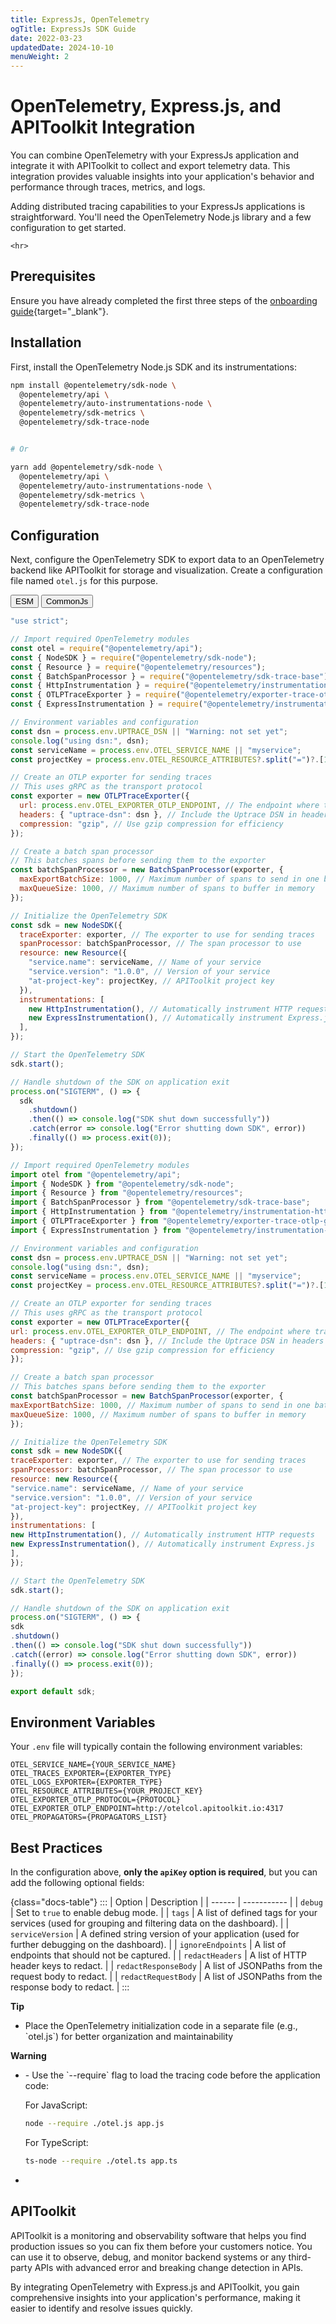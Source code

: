 ```yaml
---
title: ExpressJs, OpenTelemetry
ogTitle: ExpressJs SDK Guide
date: 2022-03-23
updatedDate: 2024-10-10
menuWeight: 2
---
```


# OpenTelemetry, Express.js, and APIToolkit Integration

You can combine OpenTelemetry with your ExpressJs application and integrate it with APIToolkit to collect and export telemetry data. This integration provides valuable insights into your application's behavior and performance through traces, metrics, and logs.

Adding distributed tracing capabilities to your ExpressJs applications is straightforward. You'll need the OpenTelemetry Node.js library and a few configuration to get started.

```=html
<hr>
```

## Prerequisites

Ensure you have already completed the first three steps of the [onboarding guide](/docs/onboarding/){target="\_blank"}.

## Installation

First, install the OpenTelemetry Node.js SDK and its instrumentations:

```sh
npm install @opentelemetry/sdk-node \
  @opentelemetry/api \
  @opentelemetry/auto-instrumentations-node \
  @opentelemetry/sdk-metrics \
  @opentelemetry/sdk-trace-node


# Or

yarn add @opentelemetry/sdk-node \
  @opentelemetry/api \
  @opentelemetry/auto-instrumentations-node \
  @opentelemetry/sdk-metrics \
  @opentelemetry/sdk-trace-node

```

## Configuration

Next, configure the OpenTelemetry SDK to export data to an OpenTelemetry backend like APIToolkit for storage and visualization. Create a configuration file named `otel.js` for this purpose.

<section class="tab-group" data-tab-group="group1">
  <button class="tab-button" data-tab="tab1">ESM</button>
  <button class="tab-button" data-tab="tab2">CommonJs</button>
  <div id="tab1" class="tab-content">

```js
"use strict";

// Import required OpenTelemetry modules
const otel = require("@opentelemetry/api");
const { NodeSDK } = require("@opentelemetry/sdk-node");
const { Resource } = require("@opentelemetry/resources");
const { BatchSpanProcessor } = require("@opentelemetry/sdk-trace-base");
const { HttpInstrumentation } = require("@opentelemetry/instrumentation-http");
const { OTLPTraceExporter } = require("@opentelemetry/exporter-trace-otlp-grpc");
const { ExpressInstrumentation } = require("@opentelemetry/instrumentation-express");

// Environment variables and configuration
const dsn = process.env.UPTRACE_DSN || "Warning: not set yet";
console.log("using dsn:", dsn);
const serviceName = process.env.OTEL_SERVICE_NAME || "myservice";
const projectKey = process.env.OTEL_RESOURCE_ATTRIBUTES?.split("=")?.[1] || "";

// Create an OTLP exporter for sending traces
// This uses gRPC as the transport protocol
const exporter = new OTLPTraceExporter({
  url: process.env.OTEL_EXPORTER_OTLP_ENDPOINT, // The endpoint where traces will be sent
  headers: { "uptrace-dsn": dsn }, // Include the Uptrace DSN in headers
  compression: "gzip", // Use gzip compression for efficiency
});

// Create a batch span processor
// This batches spans before sending them to the exporter
const batchSpanProcessor = new BatchSpanProcessor(exporter, {
  maxExportBatchSize: 1000, // Maximum number of spans to send in one batch
  maxQueueSize: 1000, // Maximum number of spans to buffer in memory
});

// Initialize the OpenTelemetry SDK
const sdk = new NodeSDK({
  traceExporter: exporter, // The exporter to use for sending traces
  spanProcessor: batchSpanProcessor, // The span processor to use
  resource: new Resource({
    "service.name": serviceName, // Name of your service
    "service.version": "1.0.0", // Version of your service
    "at-project-key": projectKey, // APIToolkit project key
  }),
  instrumentations: [
    new HttpInstrumentation(), // Automatically instrument HTTP requests
    new ExpressInstrumentation(), // Automatically instrument Express.js
  ],
});

// Start the OpenTelemetry SDK
sdk.start();

// Handle shutdown of the SDK on application exit
process.on("SIGTERM", () => {
  sdk
    .shutdown()
    .then(() => console.log("SDK shut down successfully"))
    .catch(error => console.log("Error shutting down SDK", error))
    .finally(() => process.exit(0));
});
```

</div>
  <div id="tab2" class="tab-content">
  
```js
// Import required OpenTelemetry modules
import otel from "@opentelemetry/api";
import { NodeSDK } from "@opentelemetry/sdk-node";
import { Resource } from "@opentelemetry/resources";
import { BatchSpanProcessor } from "@opentelemetry/sdk-trace-base";
import { HttpInstrumentation } from "@opentelemetry/instrumentation-http";
import { OTLPTraceExporter } from "@opentelemetry/exporter-trace-otlp-grpc";
import { ExpressInstrumentation } from "@opentelemetry/instrumentation-express";

// Environment variables and configuration
const dsn = process.env.UPTRACE_DSN || "Warning: not set yet";
console.log("using dsn:", dsn);
const serviceName = process.env.OTEL_SERVICE_NAME || "myservice";
const projectKey = process.env.OTEL_RESOURCE_ATTRIBUTES?.split("=")?.[1] || "";

// Create an OTLP exporter for sending traces
// This uses gRPC as the transport protocol
const exporter = new OTLPTraceExporter({
url: process.env.OTEL_EXPORTER_OTLP_ENDPOINT, // The endpoint where traces will be sent
headers: { "uptrace-dsn": dsn }, // Include the Uptrace DSN in headers
compression: "gzip", // Use gzip compression for efficiency
});

// Create a batch span processor
// This batches spans before sending them to the exporter
const batchSpanProcessor = new BatchSpanProcessor(exporter, {
maxExportBatchSize: 1000, // Maximum number of spans to send in one batch
maxQueueSize: 1000, // Maximum number of spans to buffer in memory
});

// Initialize the OpenTelemetry SDK
const sdk = new NodeSDK({
traceExporter: exporter, // The exporter to use for sending traces
spanProcessor: batchSpanProcessor, // The span processor to use
resource: new Resource({
"service.name": serviceName, // Name of your service
"service.version": "1.0.0", // Version of your service
"at-project-key": projectKey, // APIToolkit project key
}),
instrumentations: [
new HttpInstrumentation(), // Automatically instrument HTTP requests
new ExpressInstrumentation(), // Automatically instrument Express.js
],
});

// Start the OpenTelemetry SDK
sdk.start();

// Handle shutdown of the SDK on application exit
process.on("SIGTERM", () => {
sdk
.shutdown()
.then(() => console.log("SDK shut down successfully"))
.catch((error) => console.log("Error shutting down SDK", error))
.finally(() => process.exit(0));
});

export default sdk;

````
  </div>
</section>


## Environment Variables

Your `.env` file will typically contain the following environment variables:

```.env
OTEL_SERVICE_NAME={YOUR_SERVICE_NAME}
OTEL_TRACES_EXPORTER={EXPORTER_TYPE}
OTEL_LOGS_EXPORTER={EXPORTER_TYPE}
OTEL_RESOURCE_ATTRIBUTES={YOUR_PROJECT_KEY}
OTEL_EXPORTER_OTLP_PROTOCOL={PROTOCOL}
OTEL_EXPORTER_OTLP_ENDPOINT=http://otelcol.apitoolkit.io:4317
OTEL_PROPAGATORS={PROPAGATORS_LIST}
````

## Best Practices

In the configuration above, **only the `apiKey` option is required**, but you can add the following optional fields:

{class="docs-table"}
:::
| Option | Description |
| ------ | ----------- |
| `debug` | Set to `true` to enable debug mode. |
| `tags` | A list of defined tags for your services (used for grouping and filtering data on the dashboard). |
| `serviceVersion` | A defined string version of your application (used for further debugging on the dashboard). |
| `ignoreEndpoints` | A list of endpoints that should not be captured. |
| `redactHeaders` | A list of HTTP header keys to redact. |
| `redactResponseBody` | A list of JSONPaths from the request body to redact. |
| `redactRequestBody` | A list of JSONPaths from the response body to redact. |
:::

<div class="callout">
  <p><i class="fa-regular fa-lightbulb"></i> <b>Tip</b></p>
  <ul>
  <li> 
   Place the OpenTelemetry initialization code in a separate file (e.g., `otel.js`) for better organization and maintainability 
  </li>
  </ul>
</div>

<div class="callout callout-red">
  <p><i class="fa-solid fa-triangle-exclamation"></i> <b>Warning</b></p>
  <ul>
  <li> - Use the `--require` flag to load the tracing code before the application code:

For JavaScript:

```bash
node --require ./otel.js app.js
```

For TypeScript:

```bash
ts-node --require ./otel.ts app.ts
```

  <li>
  </ul>
</div>

## APIToolkit

APIToolkit is a monitoring and observability software that helps you find production issues so you can fix them before your customers notice. You can use it to observe, debug, and monitor backend systems or any third-party APIs with advanced error and breaking change detection in APIs.

By integrating OpenTelemetry with Express.js and APIToolkit, you gain comprehensive insights into your application's performance, making it easier to identify and resolve issues quickly.
